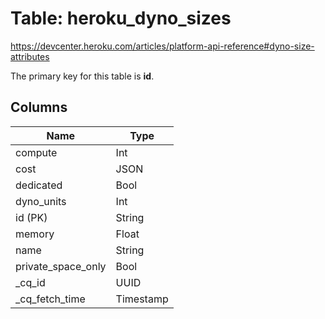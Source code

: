 # Table: heroku_dyno_sizes
https://devcenter.heroku.com/articles/platform-api-reference#dyno-size-attributes

The primary key for this table is **id**.


## Columns
| Name          | Type          |
| ------------- | ------------- |
|compute|Int|
|cost|JSON|
|dedicated|Bool|
|dyno_units|Int|
|id (PK)|String|
|memory|Float|
|name|String|
|private_space_only|Bool|
|_cq_id|UUID|
|_cq_fetch_time|Timestamp|